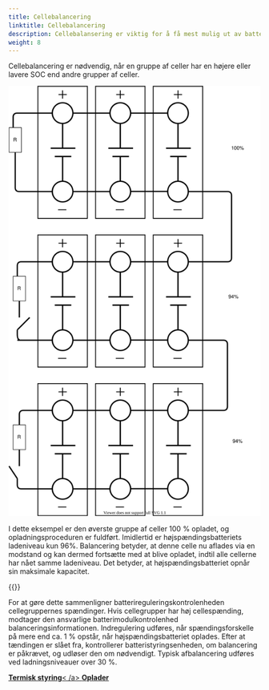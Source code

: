 ```yaml
---
title: Cellebalancering
linktitle: Cellebalancering
description: Cellebalansering er viktig for å få mest mulig ut av batteriet.
weight: 8
---
```

<!-- markdownlint-disable MD033 -->
Cellebalancering er nødvendig, når en gruppe af celler har en højere eller lavere SOC end andre grupper af celler.

<img src="cellbalancing.drawio.svg" class="img-fluid">

I dette eksempel er den øverste gruppe af celler 100 % opladet, og opladningsproceduren er fuldført.
Imidlertid er højspændingsbatteriets ladeniveau kun 96%. Balancering betyder, at denne celle nu aflades via en modstand og kan dermed fortsætte med at blive opladet, indtil alle cellerne har nået samme ladeniveau. Det betyder, at højspændingsbatteriet opnår sin maksimale kapacitet.

{{<evkxdisplayaddarticle />}}

For at gøre dette sammenligner batterireguleringskontrolenheden cellegruppernes spændinger. Hvis cellegrupper har høj cellespænding, modtager den ansvarlige batterimodulkontrolenhed balanceringsinformationen. Indregulering udføres, når spændingsforskelle på mere end ca. 1 % opstår, når højspændingsbatteriet oplades. Efter at tændingen er slået fra, kontrollerer batteristyringsenheden, om balancering er påkrævet, og udløser den om nødvendigt. Typisk afbalancering udføres ved ladningsniveauer over 30 %.

<div class="mt-3 mb-3">
     <a href="../thermalmanagement/" class="text-decoration-none text-black"><strong><i class="bi-arrow-left"></i> Termisk styring</strong>< /a>
     <a href="../charging/" class="text-decoration-none text-black float-end"><strong>Oplader <i class="bi-arrow-right"></i></strong ></a>
</div>